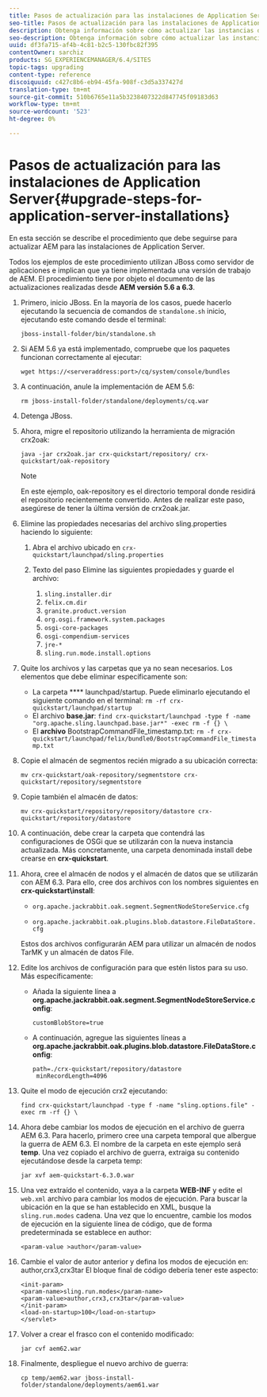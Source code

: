 ```yaml
---
title: Pasos de actualización para las instalaciones de Application Server
seo-title: Pasos de actualización para las instalaciones de Application Server
description: Obtenga información sobre cómo actualizar las instancias de AEM implementadas a través de los servidores de aplicaciones.
seo-description: Obtenga información sobre cómo actualizar las instancias de AEM implementadas a través de los servidores de aplicaciones.
uuid: df3fa715-af4b-4c81-b2c5-130fbc82f395
contentOwner: sarchiz
products: SG_EXPERIENCEMANAGER/6.4/SITES
topic-tags: upgrading
content-type: reference
discoiquuid: c427c8b6-eb94-45fa-908f-c3d5a337427d
translation-type: tm+mt
source-git-commit: 510b6765e11a5b3238407322d847745f09183d63
workflow-type: tm+mt
source-wordcount: '523'
ht-degree: 0%

---
```



# Pasos de actualización para las instalaciones de Application Server{#upgrade-steps-for-application-server-installations}

En esta sección se describe el procedimiento que debe seguirse para actualizar AEM para las instalaciones de Application Server.

Todos los ejemplos de este procedimiento utilizan JBoss como servidor de aplicaciones e implican que ya tiene implementada una versión de trabajo de AEM. El procedimiento tiene por objeto el documento de las actualizaciones realizadas desde **AEM versión 5.6 a 6.3**.

1. Primero, inicio JBoss. En la mayoría de los casos, puede hacerlo ejecutando la secuencia de comandos de `standalone.sh` inicio, ejecutando este comando desde el terminal:

   ```shell
   jboss-install-folder/bin/standalone.sh
   ```

1. Si AEM 5.6 ya está implementado, compruebe que los paquetes funcionan correctamente al ejecutar:

   ```shell
   wget https://<serveraddress:port>/cq/system/console/bundles
   ```

1. A continuación, anule la implementación de AEM 5.6:

   ```shell
   rm jboss-install-folder/standalone/deployments/cq.war
   ```

1. Detenga JBoss.

1. Ahora, migre el repositorio utilizando la herramienta de migración crx2oak:

   ```shell
   java -jar crx2oak.jar crx-quickstart/repository/ crx-quickstart/oak-repository
   ```

   >[!NOTE]
   >
   >En este ejemplo, oak-repository es el directorio temporal donde residirá el repositorio recientemente convertido. Antes de realizar este paso, asegúrese de tener la última versión de crx2oak.jar.

1. Elimine las propiedades necesarias del archivo sling.properties haciendo lo siguiente:

   1. Abra el archivo ubicado en `crx-quickstart/launchpad/sling.properties`
   1. Texto del paso Elimine las siguientes propiedades y guarde el archivo:

      1. `sling.installer.dir`
      1. `felix.cm.dir`
      1. `granite.product.version`
      1. `org.osgi.framework.system.packages`
      1. `osgi-core-packages`
      1. `osgi-compendium-services`
      1. `jre-*`
      1. `sling.run.mode.install.options`

1. Quite los archivos y las carpetas que ya no sean necesarios. Los elementos que debe eliminar específicamente son:

   * La carpeta **** launchpad/startup. Puede eliminarlo ejecutando el siguiente comando en el terminal: `rm -rf crx-quickstart/launchpad/startup`
   * El archivo **base.jar**: `find crx-quickstart/launchpad -type f -name "org.apache.sling.launchpad.base.jar*" -exec rm -f {} \`
   * El **archivo** BootstrapCommandFile_timestamp.txt: `rm -f crx-quickstart/launchpad/felix/bundle0/BootstrapCommandFile_timestamp.txt`

1. Copie el almacén de segmentos recién migrado a su ubicación correcta:

   ```shell
   mv crx-quickstart/oak-repository/segmentstore crx-quickstart/repository/segmentstore
   ```

1. Copie también el almacén de datos:

   ```shell
   mv crx-quickstart/repository/repository/datastore crx-quickstart/repository/datastore
   ```

1. A continuación, debe crear la carpeta que contendrá las configuraciones de OSGi que se utilizarán con la nueva instancia actualizada. Más concretamente, una carpeta denominada install debe crearse en **crx-quickstart**.

1. Ahora, cree el almacén de nodos y el almacén de datos que se utilizarán con AEM 6.3. Para ello, cree dos archivos con los nombres siguientes en **crx-quickstart\install**:

   * `org.apache.jackrabbit.oak.segment.SegmentNodeStoreService.cfg`

   * `org.apache.jackrabbit.oak.plugins.blob.datastore.FileDataStore.cfg`

   Estos dos archivos configurarán AEM para utilizar un almacén de nodos TarMK y un almacén de datos File.

1. Edite los archivos de configuración para que estén listos para su uso. Más específicamente:

   * Añada la siguiente línea a **org.apache.jackrabbit.oak.segment.SegmentNodeStoreService.config**:

      `customBlobStore=true`

   * A continuación, agregue las siguientes líneas a **org.apache.jackrabbit.oak.plugins.blob.datastore.FileDataStore.config**:

      ```
      path=./crx-quickstart/repository/datastore
       minRecordLength=4096
      ```

1. Quite el modo de ejecución crx2 ejecutando:

   ```shell
   find crx-quickstart/launchpad -type f -name "sling.options.file" -exec rm -rf {} \
   ```

1. Ahora debe cambiar los modos de ejecución en el archivo de guerra AEM 6.3. Para hacerlo, primero cree una carpeta temporal que albergue la guerra de AEM 6.3. El nombre de la carpeta en este ejemplo será **temp**. Una vez copiado el archivo de guerra, extraiga su contenido ejecutándose desde la carpeta temp:

   ```shell
   jar xvf aem-quickstart-6.3.0.war
   ```

1. Una vez extraído el contenido, vaya a la carpeta **WEB-INF** y edite el `web.xml` archivo para cambiar los modos de ejecución. Para buscar la ubicación en la que se han establecido en XML, busque la `sling.run.modes` cadena. Una vez que lo encuentre, cambie los modos de ejecución en la siguiente línea de código, que de forma predeterminada se establece en author:

   ```shell
   <param-value >author</param-value>
   ```

1. Cambie el valor de autor anterior y defina los modos de ejecución en: author,crx3,crx3tar El bloque final de código debería tener este aspecto:

   ```
   <init-param>
   <param-name>sling.run.modes</param-name>
   <param-value>author,crx3,crx3tar</param-value>
   </init-param>
   <load-on-startup>100</load-on-startup>
   </servlet>
   ```

1. Volver a crear el frasco con el contenido modificado:

   ```shell
   jar cvf aem62.war
   ```

1. Finalmente, despliegue el nuevo archivo de guerra:

   ```shell
   cp temp/aem62.war jboss-install-folder/standalone/deployments/aem61.war
   ```

